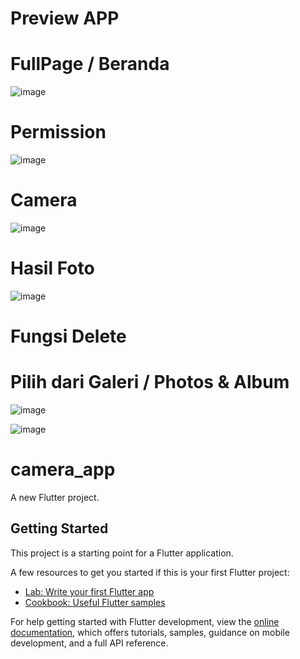 # Preview APP
# FullPage / Beranda

![image](https://github.com/user-attachments/assets/878292ea-ef0e-4220-a271-3a8a746c50a0)

# Permission

![image](https://github.com/user-attachments/assets/8a24ebdd-1a4f-4cb3-bd88-fbb5a6327ba7)

# Camera

![image](https://github.com/user-attachments/assets/9a50a4d5-6cdc-40b5-91cc-c095390ff643)

# Hasil Foto

![image](https://github.com/user-attachments/assets/a2a40894-4699-4eef-a2eb-a3c17c4a5a1c)

# Fungsi Delete

# Pilih dari Galeri / Photos & Album

![image](https://github.com/user-attachments/assets/dc3bdb92-f1ed-4933-8a3a-4102122ead50)

![image](https://github.com/user-attachments/assets/72d0b495-267a-4e8f-9129-18bdd05c2c38)



# camera_app

A new Flutter project.

## Getting Started

This project is a starting point for a Flutter application.

A few resources to get you started if this is your first Flutter project:

- [Lab: Write your first Flutter app](https://docs.flutter.dev/get-started/codelab)
- [Cookbook: Useful Flutter samples](https://docs.flutter.dev/cookbook)

For help getting started with Flutter development, view the
[online documentation](https://docs.flutter.dev/), which offers tutorials,
samples, guidance on mobile development, and a full API reference.
